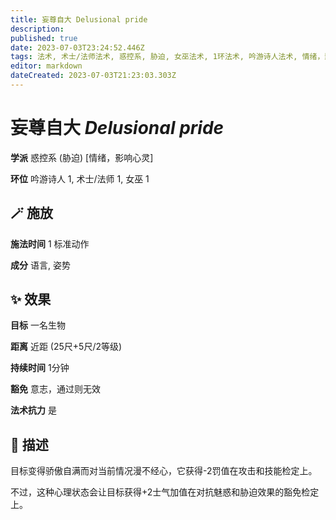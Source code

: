 ```yaml
---
title: 妄尊自大 Delusional pride
description: 
published: true
date: 2023-07-03T23:24:52.446Z
tags: 法术, 术士/法师法术, 惑控系, 胁迫, 女巫法术, 1环法术, 吟游诗人法术, 情绪，影响心灵
editor: markdown
dateCreated: 2023-07-03T21:23:03.303Z
---
```


# **妄尊自大** *Delusional pride*

**学派** 惑控系 (胁迫) \[情绪，影响心灵\] 

**环位** 吟游诗人 1, 术士/法师 1, 女巫 1

## 🪄 施放

**施法时间** 1 标准动作

**成分** 语言, 姿势

## ✨ 效果 

**目标** 一名生物 

**距离** 近距 (25尺+5尺/2等级)  

**持续时间** 1分钟 

**豁免** 意志，通过则无效

**法术抗力** 是

## 📖 描述

目标变得骄傲自满而对当前情况漫不经心，它获得-2罚值在攻击和技能检定上。

不过，这种心理状态会让目标获得+2士气加值在对抗魅惑和胁迫效果的豁免检定上。
    